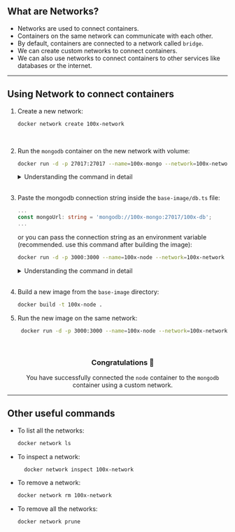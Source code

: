 ## What are Networks?

- Networks are used to connect containers.
- Containers on the same network can communicate with each other.
- By default, containers are connected to a network called `bridge`.
- We can create custom networks to connect containers.
- We can also use networks to connect containers to other services like databases or the internet.

---

## Using Network to connect containers

1. Create a new network:

   ```bash
   docker network create 100x-network
   ```

   <br>

2. Run the `mongodb` container on the new network with volume:

   ```bash
   docker run -d -p 27017:27017 --name=100x-mongo --network=100x-network -v 100x-mongo-data:/data/db mongo:latest
   ```

    <details>
    <summary>Understanding the command in detail</summary>

   - `--network`: This flag is used to specify the network on which the container should run.
   - `100x-network`: This is the name of the network.
   - `-v`: This flag is used to create a volume. It takes the name of the volume as an argument.
   - `100x-mongo-data`: This is the name of the volume.
   </details>
   <br>

3. Paste the mongodb connection string inside the `base-image/db.ts` file:

   ```ts
   ...
   const mongoUrl: string = 'mongodb://100x-mongo:27017/100x-db';
   ...
   ```

   or you can pass the connection string as an environment variable (recommended. use this command after building the image):

   ```bash
   docker run -d -p 3000:3000 --name=100x-node --network=100x-network -e MONGO_URL=mongodb://100x-mongo:27017/100x-db 100x-node
   ```

    <details>
    <summary>Understanding the command in detail</summary>

   - `-e`: This flag is used to pass environment variables to the container.
   - `MONGO_URL`: This is the name of the environment variable.
   - `mongodb://100x-mongo:27017/100x-db`: This is the value of the environment variable.
   </details>

    <br>

4. Build a new image from the `base-image` directory:

   ```bash
   docker build -t 100x-node .
   ```

5. Run the new image on the same network:

   ```bash
    docker run -d -p 3000:3000 --name=100x-node --network=100x-network 100x-node
   ```

    <br>

   ### <p align="center">Congratulations 🎉</p>

    <p align="center">You have successfully connected the <code>node</code> container to the <code>mongodb</code> container using a custom network.</p>
    <p align="center">
    <!-- <img width="1382" alt="Screenshot 2024-03-09 at 9 07 24 PM" src="https://github.com/its-id/100x-Cohort-Programs/assets/60315832/72a2d8a5-b9f5-432e-91d1-029b56f91c57">
    <img width="1382" alt="Screenshot 2024-03-09 at 9 07 44 PM" src="https://github.com/its-id/100x-Cohort-Programs/assets/60315832/8ea90b91-fdfd-45a7-a289-e088dc61c61a">
    <img width="500" alt="Screenshot 2024-03-09 at 8 50 44 PM" src="https://github.com/its-id/100x-Cohort-Programs/assets/60315832/95ae1852-bb29-4ae1-9ab6-5b0b12d7e702"> -->
      
    </p>

---

## Other useful commands

- To list all the networks:

  ```bash
  docker network ls
  ```

- To inspect a network:

  ```bash
    docker network inspect 100x-network
  ```

- To remove a network:
  ```bash
  docker network rm 100x-network
  ```
- To remove all the networks:
  ```bash
  docker network prune
  ```
